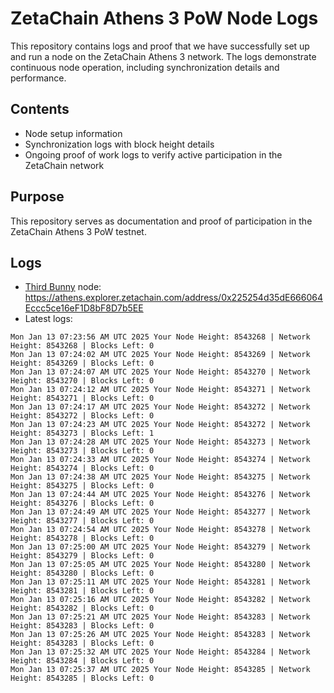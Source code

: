 # ZetaChain Athens 3 PoW Node Logs
This repository contains logs and proof that we have successfully set up and run a node on the ZetaChain Athens 3 network. The logs demonstrate continuous node operation, including synchronization details and performance.

## Contents
- Node setup information
- Synchronization logs with block height details
- Ongoing proof of work logs to verify active participation in the ZetaChain network

## Purpose
This repository serves as documentation and proof of participation in the ZetaChain Athens 3 PoW testnet.

## Logs

- [Third Bunny](https://thirdbunny.xyz/) node: https://athens.explorer.zetachain.com/address/0x225254d35dE666064Eccc5ce16eF1D8bF8D7b5EE
- Latest logs:
```
Mon Jan 13 07:23:56 AM UTC 2025 Your Node Height: 8543268 | Network Height: 8543268 | Blocks Left: 0
Mon Jan 13 07:24:02 AM UTC 2025 Your Node Height: 8543269 | Network Height: 8543269 | Blocks Left: 0
Mon Jan 13 07:24:07 AM UTC 2025 Your Node Height: 8543270 | Network Height: 8543270 | Blocks Left: 0
Mon Jan 13 07:24:12 AM UTC 2025 Your Node Height: 8543271 | Network Height: 8543271 | Blocks Left: 0
Mon Jan 13 07:24:17 AM UTC 2025 Your Node Height: 8543272 | Network Height: 8543272 | Blocks Left: 0
Mon Jan 13 07:24:23 AM UTC 2025 Your Node Height: 8543272 | Network Height: 8543273 | Blocks Left: 1
Mon Jan 13 07:24:28 AM UTC 2025 Your Node Height: 8543273 | Network Height: 8543273 | Blocks Left: 0
Mon Jan 13 07:24:33 AM UTC 2025 Your Node Height: 8543274 | Network Height: 8543274 | Blocks Left: 0
Mon Jan 13 07:24:38 AM UTC 2025 Your Node Height: 8543275 | Network Height: 8543275 | Blocks Left: 0
Mon Jan 13 07:24:44 AM UTC 2025 Your Node Height: 8543276 | Network Height: 8543276 | Blocks Left: 0
Mon Jan 13 07:24:49 AM UTC 2025 Your Node Height: 8543277 | Network Height: 8543277 | Blocks Left: 0
Mon Jan 13 07:24:54 AM UTC 2025 Your Node Height: 8543278 | Network Height: 8543278 | Blocks Left: 0
Mon Jan 13 07:25:00 AM UTC 2025 Your Node Height: 8543279 | Network Height: 8543279 | Blocks Left: 0
Mon Jan 13 07:25:05 AM UTC 2025 Your Node Height: 8543280 | Network Height: 8543280 | Blocks Left: 0
Mon Jan 13 07:25:11 AM UTC 2025 Your Node Height: 8543281 | Network Height: 8543281 | Blocks Left: 0
Mon Jan 13 07:25:16 AM UTC 2025 Your Node Height: 8543282 | Network Height: 8543282 | Blocks Left: 0
Mon Jan 13 07:25:21 AM UTC 2025 Your Node Height: 8543283 | Network Height: 8543283 | Blocks Left: 0
Mon Jan 13 07:25:26 AM UTC 2025 Your Node Height: 8543283 | Network Height: 8543283 | Blocks Left: 0
Mon Jan 13 07:25:32 AM UTC 2025 Your Node Height: 8543284 | Network Height: 8543284 | Blocks Left: 0
Mon Jan 13 07:25:37 AM UTC 2025 Your Node Height: 8543285 | Network Height: 8543285 | Blocks Left: 0
```
